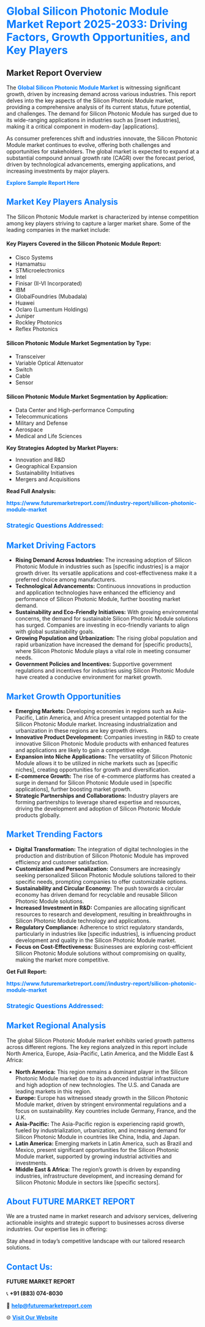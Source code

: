 <h1 style="color: #007BFF;">Global Silicon Photonic Module Market Report 2025-2033: Driving Factors, Growth Opportunities, and Key Players</h1>

<section id="overview">
<h2>Market Report Overview</h2>
<p>The <a href="https://www.futuremarketreport.com//industry-report/silicon-photonic-module-market" style="color: #007BFF; text-decoration: none;"><strong>Global Silicon Photonic Module Market</strong></a> is witnessing significant growth, driven by increasing demand across various industries. This report delves into the key aspects of the Silicon Photonic Module market, providing a comprehensive analysis of its current status, future potential, and challenges. The demand for Silicon Photonic Module has surged due to its wide-ranging applications in industries such as [insert industries], making it a critical component in modern-day [applications].</p>
<p>As consumer preferences shift and industries innovate, the Silicon Photonic Module market continues to evolve, offering both challenges and opportunities for stakeholders. The global market is expected to expand at a substantial compound annual growth rate (CAGR) over the forecast period, driven by technological advancements, emerging applications, and increasing investments by major players.</p>
</section>

<section id="overview">
<p><a href="https://www.futuremarketreport.com//request-sample/reportId=76018" style="color: #007BFF; text-decoration: none;"><strong>Explore Sample Report Here</strong></a></p>
</section>

<section id="key-players">
<h2 style="color: #007BFF;">Market Key Players Analysis</h2>
<p>The Silicon Photonic Module market is characterized by intense competition among key players striving to capture a larger market share. Some of the leading companies in the market include:</p>
<h4>Key Players Covered in the Silicon Photonic Module Report:</h4>
<ul><li>Cisco Systems</li><li>Hamamatsu</li><li>STMicroelectronics</li><li>Intel</li><li>Finisar (II-VI Incorporated)</li><li>IBM</li><li>GlobalFoundries (Mubadala)</li><li>Huawei</li><li>Oclaro (Lumentum Holdings)</li><li>Juniper</li><li>Rockley Photonics</li><li>Reflex Photonics</li></ul>
<h4>Silicon Photonic Module Market Segmentation by Type:</h4>
<ul><li>Transceiver</li><li>Variable Optical Attenuator</li><li>Switch</li><li>Cable</li><li>Sensor</li></ul>

<h4>Silicon Photonic Module Market Segmentation by Application:</h4>
<ul><li>Data Center and High-performance Computing</li><li>Telecommunications</li><li>Military and Defense</li><li>Aerospace</li><li>Medical and Life Sciences</li></ul>
<p><strong>Key Strategies Adopted by Market Players:</strong></p>
<ul>
<li>Innovation and R&D</li>
<li>Geographical Expansion</li>
<li>Sustainability Initiatives</li>
<li>Mergers and Acquisitions</li>
</ul>
</section>

<section>
<p><strong>Read Full Analysis: </strong></p><a href="https://www.futuremarketreport.com//industry-report/silicon-photonic-module-market" style="color: #007BFF; text-decoration: none;"><strong>https://www.futuremarketreport.com//industry-report/silicon-photonic-module-market</strong></a>
<h3 style="color: #007BFF;">Strategic Questions Addressed:</h3>
</section>

<section id="driving-factors">
<h2 style="color: #007BFF;">Market Driving Factors</h2>
<ul>
<li><strong>Rising Demand Across Industries:</strong> The increasing adoption of Silicon Photonic Module in industries such as [specific industries] is a major growth driver. Its versatile applications and cost-effectiveness make it a preferred choice among manufacturers.</li>
<li><strong>Technological Advancements:</strong> Continuous innovations in production and application technologies have enhanced the efficiency and performance of Silicon Photonic Module, further boosting market demand.</li>
<li><strong>Sustainability and Eco-Friendly Initiatives:</strong> With growing environmental concerns, the demand for sustainable Silicon Photonic Module solutions has surged. Companies are investing in eco-friendly variants to align with global sustainability goals.</li>
<li><strong>Growing Population and Urbanization:</strong> The rising global population and rapid urbanization have increased the demand for [specific products], where Silicon Photonic Module plays a vital role in meeting consumer needs.</li>
<li><strong>Government Policies and Incentives:</strong> Supportive government regulations and incentives for industries using Silicon Photonic Module have created a conducive environment for market growth.</li>
</ul>
</section>

<section id="growth-opportunities">
<h2 style="color: #007BFF;">Market Growth Opportunities</h2>
<ul>
<li><strong>Emerging Markets:</strong> Developing economies in regions such as Asia-Pacific, Latin America, and Africa present untapped potential for the Silicon Photonic Module market. Increasing industrialization and urbanization in these regions are key growth drivers.</li>
<li><strong>Innovative Product Development:</strong> Companies investing in R&D to create innovative Silicon Photonic Module products with enhanced features and applications are likely to gain a competitive edge.</li>
<li><strong>Expansion into Niche Applications:</strong> The versatility of Silicon Photonic Module allows it to be utilized in niche markets such as [specific niches], creating opportunities for growth and diversification.</li>
<li><strong>E-commerce Growth:</strong> The rise of e-commerce platforms has created a surge in demand for Silicon Photonic Module used in [specific applications], further boosting market growth.</li>
<li><strong>Strategic Partnerships and Collaborations:</strong> Industry players are forming partnerships to leverage shared expertise and resources, driving the development and adoption of Silicon Photonic Module products globally.</li>
</ul>
</section>

<section id="trending-factors">
<h2 style="color: #007BFF;">Market Trending Factors</h2>
<ul>
<li><strong>Digital Transformation:</strong> The integration of digital technologies in the production and distribution of Silicon Photonic Module has improved efficiency and customer satisfaction.</li>
<li><strong>Customization and Personalization:</strong> Consumers are increasingly seeking personalized Silicon Photonic Module solutions tailored to their specific needs, prompting companies to offer customizable options.</li>
<li><strong>Sustainability and Circular Economy:</strong> The push towards a circular economy has driven demand for recyclable and reusable Silicon Photonic Module solutions.</li>
<li><strong>Increased Investment in R&D:</strong> Companies are allocating significant resources to research and development, resulting in breakthroughs in Silicon Photonic Module technology and applications.</li>
<li><strong>Regulatory Compliance:</strong> Adherence to strict regulatory standards, particularly in industries like [specific industries], is influencing product development and quality in the Silicon Photonic Module market.</li>
<li><strong>Focus on Cost-Effectiveness:</strong> Businesses are exploring cost-efficient Silicon Photonic Module solutions without compromising on quality, making the market more competitive.</li>
</ul>
</section>

<section>
<p><strong>Get Full Report: </strong></p><a href="https://www.futuremarketreport.com//industry-report/silicon-photonic-module-market" style="color: #007BFF; text-decoration: none;"><strong>https://www.futuremarketreport.com//industry-report/silicon-photonic-module-market</strong></a>
<h3 style="color: #007BFF;">Strategic Questions Addressed:</h3>
</section>


<section id="regional-analysis">
<h2 style="color: #007BFF;">Market Regional Analysis</h2>
<p>The global Silicon Photonic Module market exhibits varied growth patterns across different regions. The key regions analyzed in this report include North America, Europe, Asia-Pacific, Latin America, and the Middle East & Africa:</p>
<ul>
<li><strong>North America:</strong> This region remains a dominant player in the Silicon Photonic Module market due to its advanced industrial infrastructure and high adoption of new technologies. The U.S. and Canada are leading markets in this region.</li>
<li><strong>Europe:</strong> Europe has witnessed steady growth in the Silicon Photonic Module market, driven by stringent environmental regulations and a focus on sustainability. Key countries include Germany, France, and the U.K.</li>
<li><strong>Asia-Pacific:</strong> The Asia-Pacific region is experiencing rapid growth, fueled by industrialization, urbanization, and increasing demand for Silicon Photonic Module in countries like China, India, and Japan.</li>
<li><strong>Latin America:</strong> Emerging markets in Latin America, such as Brazil and Mexico, present significant opportunities for the Silicon Photonic Module market, supported by growing industrial activities and investments.</li>
<li><strong>Middle East & Africa:</strong> The region’s growth is driven by expanding industries, infrastructure development, and increasing demand for Silicon Photonic Module in sectors like [specific sectors].</li>
</ul>
</section>

<footer>
<h2 style="color: #007BFF;">About FUTURE MARKET REPORT</h2>
<p>We are a trusted name in market research and advisory services, delivering actionable insights and strategic support to businesses across diverse industries. Our expertise lies in offering:</p>

<p>Stay ahead in today’s competitive landscape with our tailored research solutions.</p>

<h2 style="color: #007BFF;">Contact Us:</h2>
<p><strong>FUTURE MARKET REPORT</strong></p>
<p>📞 <strong>+91 (883) 074-8030</strong></p>
<p>📧 <strong><a href="mailto:help@futuremarketreport.com" style="color: #007BFF;">help@futuremarketreport.com</a></strong></p>
<p>🌐 <strong><a href="https://www.futuremarketreport.com/" style="color: #007BFF;">Visit Our Website</a></strong></p>
</footer>